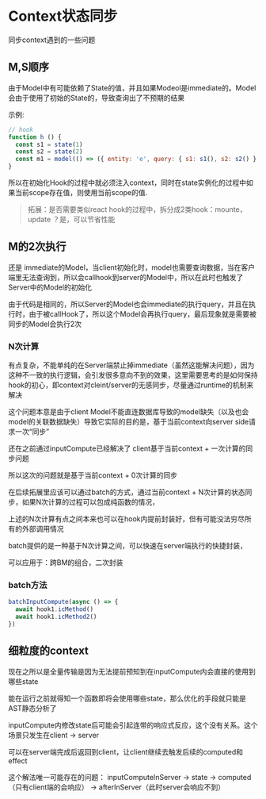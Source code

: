 # Context状态同步

同步context遇到的一些问题

## M,S顺序

由于Model中有可能依赖了State的值，并且如果Modeol是immediate的。Model会由于使用了初始的State的，导致查询出了不预期的结果

示例:
```javascript
// hook
function h () {
  const s1 = state(1)
  const s2 = state(2)
  const m1 = model(() => ({ entity: 'e', query: { s1: s1(), s2: s2() } }), { immediate: true })
}
```

所以在初始化Hook的过程中就必须注入context，同时在state实例化的过程中如果当前scope存在值，则使用当前scope的值.

> 拓展：是否需要类似react hook的过程中，拆分成2类hook：mounte，update ？是，可以节省性能

## M的2次执行

还是 immediate的Model，当client初始化时，model也需要查询数据，当在客户端里无法查询到，所以会callhook到server的Model中，所以在此时也触发了Server中的Model的初始化

由于代码是相同的，所以Server的Model也会immediate的执行query，并且在执行时，由于被callHook了，所以这个Model会再执行query，最后现象就是需要被同步的Model会执行2次

### N次计算

有点复杂，不能单纯的在Server端禁止掉immediate（虽然这能解决问题），因为这种不一致的执行逻辑，会引发很多意向不到的效果，这里需要思考的是如何保持hook的初心，即context对cleint/server的无感同步，尽量通过runtime的机制来解决

这个问题本意是由于client Model不能直连数据库导致的model缺失（以及也会model的关联数据缺失）导致它实际的目的是，基于当前context向server side请求一次“同步”

还在之前通过inputCompute已经解决了 client基于当前context + 一次计算的同步问题

所以这次的问题就是基于当前context + 0次计算的同步

在后续拓展里应该可以通过batch的方式，通过当前context + N次计算的状态同步，如果N次计算的过程可以包成纯函数的情况，

上述的N次计算有点之间本来也可以在hook内提前封装好，但有可能没法穷尽所有的外部调用情况

batch提供的是一种基于N次计算之间，可以快速在server端执行的快捷封装，

可以应用于：跨BM的组合，二次封装

### batch方法

```javascript
batchInputCompute(async () => {
  await hook1.icMethod()
  await hook1.icMethod2()
})
```


## 细粒度的context

现在之所以是全量传输是因为无法提前预知到在inputCompute内会直接的使用到哪些state

能在运行之前就得知一个函数即将会使用哪些state，那么优化的手段就只能是AST静态分析了

inputCompute内修改state后可能会引起连带的响应式反应，这个没有关系。这个场景只发生在client -> server

可以在server端完成后返回到client，让client继续去触发后续的computed和effect

这个解法唯一可能存在的问题： inputComputeInServer -> state -> computed（只有client端的会响应） -> afterInServer（此时server会响应不到）

